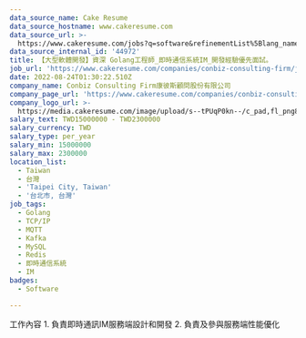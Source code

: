```yaml
---
data_source_name: Cake Resume
data_source_hostname: www.cakeresume.com
data_source_url: >-
  https://www.cakeresume.com/jobs?q=software&refinementList%5Blang_name%5D%5B0%5D=English&refinementList%5Bsalary_type%5D=per_year&range%5Bsalary_range%5D%5Bmin%5D=1000000&page=2
data_source_internal_id: '44972'
title: 【大型軟體開發】資深 Golang工程師_即時通信系統IM_開發經驗優先面試。
job_url: 'https://www.cakeresume.com/companies/conbiz-consulting-firm/jobs/a93de2'
date: 2022-08-24T01:30:22.510Z
company_name: Conbiz Consulting Firm康彼斯顧問股份有限公司
company_page_url: 'https://www.cakeresume.com/companies/conbiz-consulting-firm'
company_logo_url: >-
  https://media.cakeresume.com/image/upload/s--tPUqP0kn--/c_pad,fl_png8,h_200,w_200/v1634116095/vsgsbfwlsg1lcvof5ven.png
salary_text: TWD15000000 - TWD2300000
salary_currency: TWD
salary_type: per_year
salary_min: 15000000
salary_max: 2300000
location_list:
  - Taiwan
  - 台灣
  - 'Taipei City, Taiwan'
  - '台北市, 台灣'
job_tags:
  - Golang
  - TCP/IP
  - MQTT
  - Kafka
  - MySQL
  - Redis
  - 即時通信系統
  - IM
badges:
  - Software

---
```


工作內容 1. 負責即時通訊IM服務端設計和開發 2. 負責及參與服務端性能優化